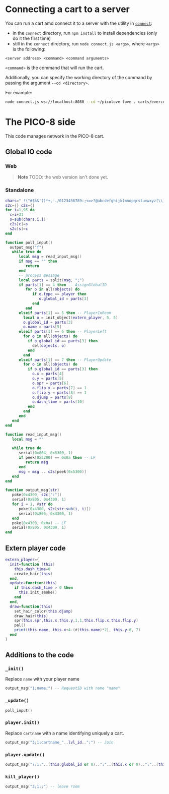 # Connecting a cart to a server
You can run a cart amd connect it to a server with the utility in [`connect`](connect):
* in the `connect` directory, run `npm install` to install dependencies (only do it the first time)
* still in the `connect` directory, run `node connect.js <args>`, where `<args>` is the following:

`<server address> <command> <command arguments>`

`<command>` is the command that will run the cart.

Additionally, you can specify the working directory of the command by passing the argument `--cd <directory>`.

For example:
```bash
node connect.js ws://localhost:8080 --cd ~/picolove love . carts/evercore.p8
```

# The PICO-8 side
This code manages network in the PICO-8 cart.

## Global IO code
### Web
> **Note** TODO: the web version isn't done yet.

### Standalone
```lua
chars=" !\"#$%&'()*+,-./0123456789:;<=>?@abcdefghijklmnopqrstuvwxyz[\\]^_`abcdefghijklmnopqrstuvwxyz{|}~"
s2c={} c2s={}
for i=1,95 do
  c=i+31
  s=sub(chars,i,i)
  c2s[c]=s
  s2c[s]=c
end

function poll_input()
  output_msg("f")
   while true do
      local msg = read_input_msg()
      if msg == "" then
         return
      end
      -- process message
      local parts = split(msg, ";")
      if parts[1] == 4 then -- AssignGlobalID
         for o in all(objects) do
            if o.type == player then
               o.global_id = parts[3]
            end
         end
      elseif parts[1] == 5 then -- PlayerInRoom
        local o = init_object(extern_player, 5, 5)
        o.global_id = parts[3]
        o.name = parts[5]
      elseif parts[1] == 6 then -- PlayerLeft
        for o in all(objects) do
          if o.global_id == parts[3] then
            del(objects, o)
          end
        end
      elseif parts[1] == 7 then -- PlayerUpdate
        for o in all(objects) do
          if o.global_id == parts[3] then
            o.x = parts[4]
            o.y = parts[5]
            o.spr = parts[6]
            o.flip.x = parts[7] == 1
            o.flip.y = parts[8] == 1
            o.djump = parts[9]
            o.dash_time = parts[10]
          end
        end
      end
   end
end

function read_input_msg()
   local msg = ""

   while true do
      serial(0x804, 0x5300, 1)
      if peek(0x5300) == 0x0a then -- LF
         return msg
      end
      msg = msg .. c2s[peek(0x5300)]
   end
end

function output_msg(str)
   poke(0x4300, s2c[":"])
   serial(0x805, 0x4300, 1)
   for i = 1, #str do
      poke(0x4300, s2c[str:sub(i, i)])
      serial(0x805, 0x4300, 1)
   end
   poke(0x4300, 0x0a) -- LF
   serial(0x805, 0x4300, 1)
end

```

## Extern player code
```lua
extern_player={
  init=function (this)
    this.dash_time=0
    create_hair(this)
  end,
  update=function(this)
    if this.dash_time > 0 then
      this.init_smoke()
    end
  end,
  draw=function(this)
    set_hair_color(this.djump)
    draw_hair(this)
    spr(this.spr,this.x,this.y,1,1,this.flip.x,this.flip.y)
    pal()
    print(this.name, this.x+4-(#(this.name)*2), this.y-6, 7)
  end
}
```

## Additions to the code
### `_init()`
Replace `name` with your player name

```lua
output_msg("1;name;") -- RequestID with name "name"
```
### `_update()`
```lua
poll_input()
```
### `player.init()`
Replace `cartname` with a name identifying uniquely a cart.
```lua
output_msg("3;1;cartname_"..lvl_id..";") -- Join
```
### `player.update()`
```lua
output_msg("7;1;"..(this.global_id or 0)..";"..(this.x or 0)..";"..(this.y or 0)..";"..(this.spr or 0)..";"..(this.flip.x and 1 or 0)..";"..(this.flip.y and 1 or 0)..";"..(this.djump or 0)..";"..(this.dash_time or 0)..";") -- PlayerUpdate
```
### `kill_player()`
```lua
output_msg("3;1;;") -- leave room
```
